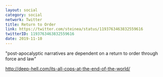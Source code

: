 ```yaml
---
layout: social
category: social
network: Twitter
title: Return to Order
link: https://twitter.com/steinea/status/1193763463832559616
twitterID: 1193763463832559616
date: 2019-11-10
---
```


"post-apocalyptic narratives are dependent on a return to order through force and law"

<http://deep-hell.com/its-all-cops-at-the-end-of-the-world/>
